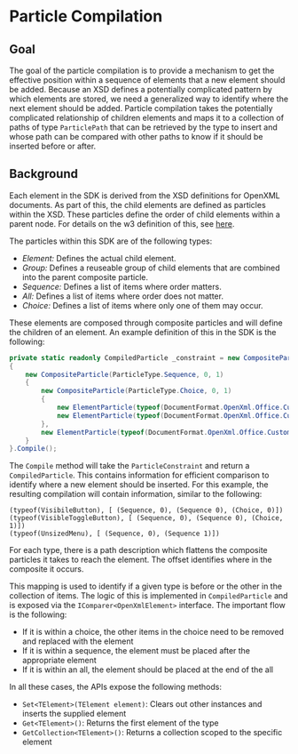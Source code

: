 Particle Compilation
====================

## Goal

The goal of the particle compilation is to provide a mechanism to get the effective position within a sequence of elements that a new element should be added. Because an XSD defines a potentially complicated pattern by which elements are stored, we need a generalized way to identify where the next element should be added. Particle compilation takes the potentially complicated relationship of children elements and maps it to a collection of paths of type `ParticlePath` that can be retrieved by the type to insert and whose path can be compared with other paths to know if it should be inserted before or after.

## Background

Each element in the SDK is derived from the XSD definitions for OpenXML documents. As part of this, the child elements are defined as particles within the XSD. These particles define the order of child elements within a parent node. For details on the w3 definition of this, see [here](https://www.w3.org/TR/xmlschema11-1/structures.diff-wd.html#cParticles).

The particles within this SDK are of the following types:

- *Element:* Defines the actual child element.
- *Group:* Defines a reuseable group of child elements that are combined into the parent composite particle.
- *Sequence:* Defines a list of items where order matters.
- *All:* Defines a list of items where order does not matter.
- *Choice:* Defines a list of items where only one of them may occur.

These elements are composed through composite particles and will define the children of an element. An example definition of this in the SDK is the following:

```csharp
private static readonly CompiledParticle _constraint = new CompositeParticle(ParticleType.Sequence, 1, 1)
{
    new CompositeParticle(ParticleType.Sequence, 0, 1)
    {
        new CompositeParticle(ParticleType.Choice, 0, 1)
        {
            new ElementParticle(typeof(DocumentFormat.OpenXml.Office.CustomUI.VisibleButton), 1, 1),
            new ElementParticle(typeof(DocumentFormat.OpenXml.Office.CustomUI.VisibleToggleButton), 1, 1)
        },
        new ElementParticle(typeof(DocumentFormat.OpenXml.Office.CustomUI.UnsizedMenu), 1, 1)
    }
}.Compile();
```

The `Compile` method will take the `ParticleConstraint` and return a `CompiledParticle`. This contains information for efficient comparison to identify where a new element should be inserted. For this example, the resulting compilation will contain information, similar to the following:

```
(typeof(VisibileButton), [ (Sequence, 0), (Sequence 0), (Choice, 0)])
(typeof(VisibleToggleButton), [ (Sequence, 0), (Sequence 0), (Choice, 1)])
(typeof(UnsizedMenu), [ (Sequence, 0), (Sequence 1)])
```

For each type, there is a path description which flattens the composite particles it takes to reach the element. The offset identifies where in the composite it occurs.

This mapping is used to identify if a given type is before or the other in the collection of items. The logic of this is implemented in `CompiledParticle` and is exposed via the `IComparer<OpenXmlElement>` interface. The important flow is the following:

- If it is within a choice, the other items in the choice need to be removed and replaced with the element
- If it is within a sequence, the element must be placed after the appropriate element
- If it is within an all, the element should be placed at the end of the all

In all these cases, the APIs expose the following methods:

- `Set<TElement>(TElement element)`: Clears out other instances and inserts the supplied element
- `Get<TElement>()`: Returns the first element of the type
- `GetCollection<TElement>()`: Returns a collection scoped to the specific element
